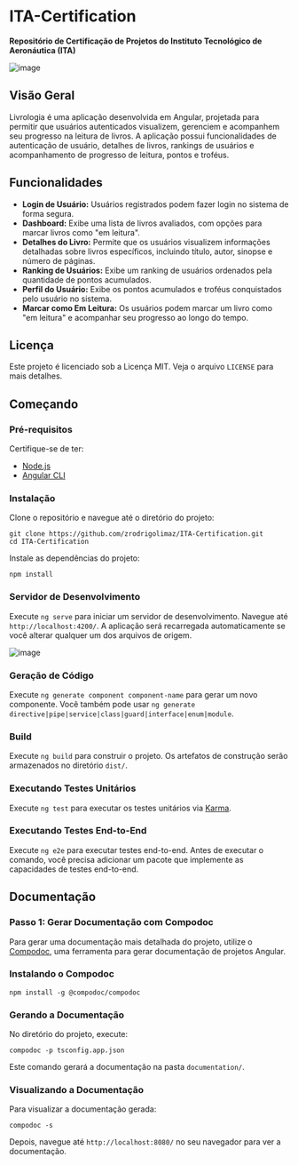 # ITA-Certification

**Repositório de Certificação de Projetos do Instituto Tecnológico de Aeronáutica (ITA)**

![image](https://github.com/user-attachments/assets/f57d356a-6059-4cd8-b625-0698448cc181)


## Visão Geral

Livrologia é uma aplicação desenvolvida em Angular, projetada para permitir que usuários autenticados visualizem, gerenciem e acompanhem seu progresso na leitura de livros. A aplicação possui funcionalidades de autenticação de usuário, detalhes de livros, rankings de usuários e acompanhamento de progresso de leitura, pontos e troféus.

## Funcionalidades

- **Login de Usuário:** Usuários registrados podem fazer login no sistema de forma segura.
- **Dashboard:** Exibe uma lista de livros avaliados, com opções para marcar livros como "em leitura".
- **Detalhes do Livro:** Permite que os usuários visualizem informações detalhadas sobre livros específicos, incluindo título, autor, sinopse e número de páginas.
- **Ranking de Usuários:** Exibe um ranking de usuários ordenados pela quantidade de pontos acumulados.
- **Perfil do Usuário:** Exibe os pontos acumulados e troféus conquistados pelo usuário no sistema.
- **Marcar como Em Leitura:** Os usuários podem marcar um livro como "em leitura" e acompanhar seu progresso ao longo do tempo.

## Licença

Este projeto é licenciado sob a Licença MIT. Veja o arquivo `LICENSE` para mais detalhes.

## Começando

### Pré-requisitos

Certifique-se de ter:

- [Node.js](https://nodejs.org/)
- [Angular CLI](https://angular.io/cli)

### Instalação

Clone o repositório e navegue até o diretório do projeto:

```
git clone https://github.com/zrodrigolimaz/ITA-Certification.git
cd ITA-Certification

```

Instale as dependências do projeto:

```
npm install

```

### Servidor de Desenvolvimento

Execute `ng serve` para iniciar um servidor de desenvolvimento. Navegue até `http://localhost:4200/`. A aplicação será recarregada automaticamente se você alterar qualquer um dos arquivos de origem.

![image](https://github.com/user-attachments/assets/f391c188-fa80-4310-a249-e60ed01312e3)


### Geração de Código

Execute `ng generate component component-name` para gerar um novo componente. Você também pode usar `ng generate directive|pipe|service|class|guard|interface|enum|module`.

### Build

Execute `ng build` para construir o projeto. Os artefatos de construção serão armazenados no diretório `dist/`.

### Executando Testes Unitários

Execute `ng test` para executar os testes unitários via [Karma](https://karma-runner.github.io/).

### Executando Testes End-to-End

Execute `ng e2e` para executar testes end-to-end. Antes de executar o comando, você precisa adicionar um pacote que implemente as capacidades de testes end-to-end.

## Documentação

### Passo 1: Gerar Documentação com Compodoc

Para gerar uma documentação mais detalhada do projeto, utilize o [Compodoc](https://compodoc.app/), uma ferramenta para gerar documentação de projetos Angular.

### Instalando o Compodoc

```
npm install -g @compodoc/compodoc

```

### Gerando a Documentação

No diretório do projeto, execute:

```
compodoc -p tsconfig.app.json

```

Este comando gerará a documentação na pasta `documentation/`.

### Visualizando a Documentação

Para visualizar a documentação gerada:

```
compodoc -s

```

Depois, navegue até `http://localhost:8080/` no seu navegador para ver a documentação.
